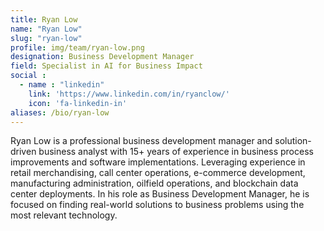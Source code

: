 ```yaml
---
title: Ryan Low
name: "Ryan Low"
slug: "ryan-low"
profile: img/team/ryan-low.png
designation: Business Development Manager
field: Specialist in AI for Business Impact
social :
  - name : "linkedin"
    link: 'https://www.linkedin.com/in/ryanclow/'
    icon: 'fa-linkedin-in'
aliases: /bio/ryan-low
---
```


Ryan Low is a professional business development manager and solution-driven business analyst with 15+ years of experience in business process improvements and software implementations. Leveraging experience in retail merchandising, call center operations, e-commerce development, manufacturing administration, oilfield operations, and blockchain data center deployments. In his role as Business Development Manager, he is focused on finding real-world solutions to business problems using the most relevant technology.
